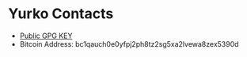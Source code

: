 # Yurko Contacts

- [Public GPG KEY](yurko.pgp.asc)
- Bitcoin Address: bc1qauch0e0yfpj2ph8tz2sg5xa2lvewa8zex5390d
